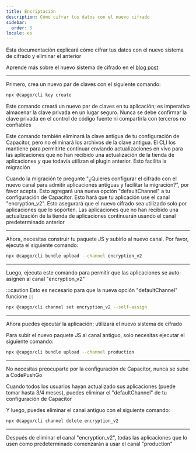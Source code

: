 ```yaml
---
title: Encriptación
description: Cómo cifrar tus datos con el nuevo cifrado
sidebar:
  order: 5
locale: es
---
```


Esta documentación explicará cómo cifrar tus datos con el nuevo sistema de cifrado y eliminar el anterior

Aprende más sobre el nuevo sistema de cifrado en el [blog post](https://capgo.app/blog/introducing-end-to-end-security-to-capacitor-updater-with-code-signing)

---

Primero, crea un nuevo par de claves con el siguiente comando:

```bash
npx @capgo/cli key create
```

Este comando creará un nuevo par de claves en tu aplicación; es imperativo almacenar la clave privada en un lugar seguro. Nunca se debe confirmar la clave privada en el control de código fuente ni compartirla con terceros no confiables

Este comando también eliminará la clave antigua de tu configuración de Capacitor, pero no eliminará los archivos de la clave antigua. El CLI los mantiene para permitirte continuar enviando actualizaciones en vivo para las aplicaciones que no han recibido una actualización de la tienda de aplicaciones y que todavía utilizan el plugin anterior. Esto facilita la migración

Cuando la migración te pregunte "¿Quieres configurar el cifrado con el nuevo canal para admitir aplicaciones antiguas y facilitar la migración?", por favor acepta. Esto agregará una nueva opción "defaultChannel" a tu configuración de Capacitor. Esto hará que tu aplicación use el canal "encryption_v2". Esto asegurará que el nuevo cifrado sea utilizado solo por aplicaciones que lo soporten. Las aplicaciones que no han recibido una actualización de la tienda de aplicaciones continuarán usando el canal predeterminado anterior

---

Ahora, necesitas construir tu paquete JS y subirlo al nuevo canal. Por favor, ejecuta el siguiente comando:

```bash
npx @capgo/cli bundle upload --channel encryption_v2
```

---

Luego, ejecuta este comando para permitir que las aplicaciones se auto-asignen al canal "encryption_v2"

:::caution
Esto es necesario para que la nueva opción "defaultChannel" funcione
:::

```bash
npx @capgo/cli channel set encryption_v2 --self-assign
```

---

Ahora puedes ejecutar la aplicación; utilizará el nuevo sistema de cifrado

Para subir el nuevo paquete JS al canal antiguo, solo necesitas ejecutar el siguiente comando:

```bash
npx @capgo/cli bundle upload --channel production
```

---

No necesitas preocuparte por la configuración de Capacitor, nunca se sube a CodePushGo

Cuando todos los usuarios hayan actualizado sus aplicaciones (puede tomar hasta 3/4 meses), puedes eliminar el "defaultChannel" de tu configuración de Capacitor

Y luego, puedes eliminar el canal antiguo con el siguiente comando:

```bash
npx @capgo/cli channel delete encryption_v2
```

---

Después de eliminar el canal "encryption_v2", todas las aplicaciones que lo usen como predeterminado comenzarán a usar el canal "production"